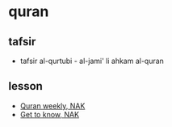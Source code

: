 # quran

## tafsir
* tafsir al-qurtubi - al-jami' li ahkam al-quran

## lesson
* [Quran weekly, NAK](https://github.com/tttor/islam/blob/master/quran/quran_weekly_nak.md)
* [Get to know, NAK](https://github.com/tttor/islam/blob/master/quran/get_to_know_nak.md)
